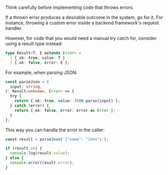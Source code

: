 Think carefully before implementing code that throws errors.

If a thrown error produces a desirable outcome in the system, go for it. For instance, throwing a custom error inside a backend framework's request handler.

However, for code that you would need a manual try catch for, consider using a result type instead:

```ts
type Result<T, E extends Error> =
  | { ok: true; value: T }
  | { ok: false; error: E };
```

For example, when parsing JSON:

```ts
const parseJson = (
  input: string,
): Result<unknown, Error> => {
  try {
    return { ok: true, value: JSON.parse(input) };
  } catch (error) {
    return { ok: false, error: error as Error };
  }
};
```

This way you can handle the error in the caller:

```ts
const result = parseJson('{"name": "John"}');

if (result.ok) {
  console.log(result.value);
} else {
  console.error(result.error);
}
```
